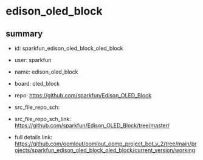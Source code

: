 # edison_oled_block
 
## summary 
* id: sparkfun_edison_oled_block_oled_block
* user: sparkfun
* name: edison_oled_block
* board: oled_block
* repo: https://github.com/sparkfun/Edison_OLED_Block



* src_file_repo_sch: 
* src_file_repo_sch_link: https://github.com/sparkfun/Edison_OLED_Block/tree/master/
* full details link: https://github.com/oomlout/oomlout_oomp_project_bot_v_2/tree/main/projects/sparkfun_edison_oled_block_oled_block/current_version/working  








